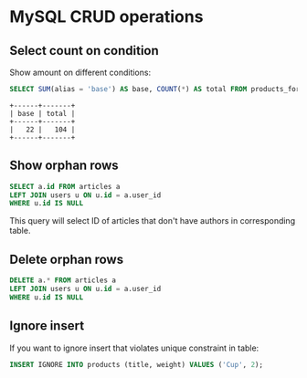 # MySQL CRUD operations

## Select count on condition

Show amount on different conditions:

```sql
SELECT SUM(alias = 'base') AS base, COUNT(*) AS total FROM products_forms;
```
```
+------+-------+
| base | total |
+------+-------+
|   22 |   104 |
+------+-------+
```

## Show orphan rows

```sql
SELECT a.id FROM articles a
LEFT JOIN users u ON u.id = a.user_id
WHERE u.id IS NULL
```

This query will select ID of articles that don't have authors in corresponding table.

## Delete orphan rows

```sql
DELETE a.* FROM articles a
LEFT JOIN users u ON u.id = a.user_id
WHERE u.id IS NULL
```

## Ignore insert

If you want to ignore insert that violates unique constraint in table:

```sql
INSERT IGNORE INTO products (title, weight) VALUES ('Cup', 2);
```
